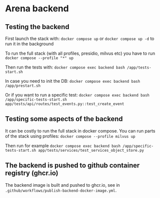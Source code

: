 # Arena backend

## Testing the backend

First launch the stack with: `docker compose up`
or `docker compose up -d` to run it in the background

To run the full stack (with all profiles, presidio, milvus etc) you have to run `docker compose --profile "*" up` 

Then run the tests with: `docker compose exec backend bash /app/tests-start.sh`

In case you need to init the DB: `docker compose exec backend bash /app/prestart.sh`

Or if you want to run a specific test: `docker compose exec backend bash /app/specific-tests-start.sh app/tests/api/routes/test_events.py::test_create_event`

## Testing some aspects of the backend

It can be costly to run the full stack in docker compose. You can run parts of the stack using profiles: `docker compose --profile milvus up`

Then run for example `docker compose exec backend bash /app/specific-tests-start.sh app/tests/services/test_services_object_store.py`

## The backend is pushed to github container registry (ghcr.io)

The backend image is built and pushed to ghcr.io, see in `.github/workflows/publish-backend-docker-image.yml`.
